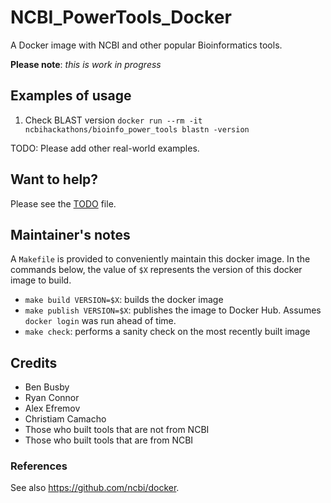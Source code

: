 # NCBI_PowerTools_Docker
A Docker image with NCBI and other popular Bioinformatics tools.

**Please note**: _this is work in progress_

## Examples of usage

1. Check BLAST version
  `docker run --rm -it ncbihackathons/bioinfo_power_tools blastn -version`

TODO: Please add other real-world examples.

## Want to help?
Please see the [TODO](TODO.md) file.

## Maintainer's notes

A `Makefile` is provided to conveniently maintain this docker image. In the
commands below, the value of `$X` represents the version of this docker image
to build.

* `make build VERSION=$X`: builds the docker image
* `make publish VERSION=$X`: publishes the image to Docker Hub. Assumes `docker
login` was run ahead of time.
* `make check`: performs a sanity check on the most recently built image

## Credits
* Ben Busby
* Ryan Connor
* Alex Efremov
* Christiam Camacho
* Those who built tools that are not from NCBI
* Those who built tools that are from NCBI

### References

See also https://github.com/ncbi/docker.
